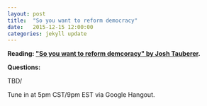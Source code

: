 ```yaml
---
layout: post
title:  "So you want to reform democracy"
date:   2015-12-15 12:00:00
categories: jekyll update
---
```


**Reading: ["So you want to reform demcoracy" by Josh Tauberer](https://medium.com/@joshuatauberer/so-you-want-to-reform-democracy-7f3b1ef10597#.qh36p8m0c).**

**Questions:**

TBD/

Tune in at 5pm CST/9pm EST via Google Hangout.
